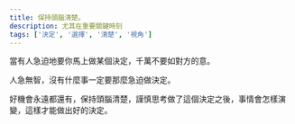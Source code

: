 ```yaml
---
title: 保持頭腦清楚。
description: 尤其在重要關鍵時刻
tags: ['決定', '選擇', '清楚', '視角']
---
```

當有人急迫地要你馬上做某個決定，千萬不要如對方的意。

人急無智，沒有什麼事一定要那麼急迫做決定。

好機會永遠都還有，保持頭腦清楚，謹慎思考做了這個決定之後，事情會怎樣演變，這樣才能做出好的決定。
